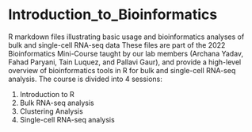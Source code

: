 # Introduction_to_Bioinformatics
R markdown files illustrating basic usage and bioinformatics analyses of bulk and single-cell RNA-seq data
These files are part of the 2022 Bioinformatics Mini-Course taught by our lab members (Archana Yadav, Fahad Paryani, Tain Luquez, and Pallavi Gaur), and provide a high-level overview of bioinformatics tools in R for bulk and single-cell RNA-seq analysis. The course is divided into 4 sessions:
1) Introduction to R
2) Bulk RNA-seq analysis
3) Clustering Analysis
4) Single-cell RNA-seq analysis
